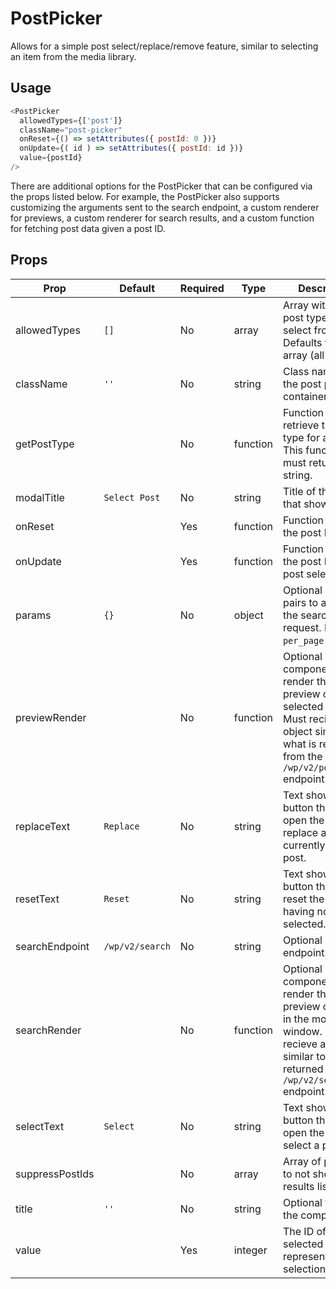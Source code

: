 # PostPicker

Allows for a simple post select/replace/remove feature, similar to selecting an item from the media library.

## Usage

``` js
<PostPicker
  allowedTypes={['post']}
  className="post-picker"
  onReset={() => setAttributes({ postId: 0 })}
  onUpdate={( id ) => setAttributes({ postId: id })}
  value={postId}
/>
```

There are additional options for the PostPicker that can be configured via the
props listed below. For example, the PostPicker also supports customizing the arguments
sent to the search endpoint, a custom renderer for previews, a custom renderer for search
results, and a custom function for fetching post data given a post ID.

## Props

| Prop           | Default        | Required | Type     | Description                                                                                                     |
|----------------|----------------|----------|----------|-----------------------------------------------------------------------------------------------------------------|
| allowedTypes   | `[]`         | No       | array    | Array with the post types to select from. Defaults to empty array (all types). |
| className      | `''`           | No       | string   | Class name for the post picker container.                                                                      |
| getPostType    |                | No       | function | Function to retrieve the post type for a post ID. This function must return a string. |
| modalTitle     | `Select Post`  | No       | string   | Title of the modal that shows posts. |
| onReset        |                | Yes      | function | Function to reset the post ID to 0.                          |
| onUpdate       |                | Yes      | function | Function to set the post ID on post selection.                                               |
| params         | `{}`           | No       | object   | Optional key value pairs to append to the search request. Ex: `{ per_page: 20 }`.                     |
| previewRender  |                | No       | function | Optional component to render the preview of the selected post. Must recieve an object similar to what is returned from the `/wp/v2/posts/<ID>` endpoint. |
| replaceText    | `Replace`      | No       | string   | Text shown on the button that will open the picker to replace a currently selected post. |
| resetText      | `Reset`        | No       | string   |Text shown on the button that will reset the picker to having no post selected. |
| searchEndpoint | `/wp/v2/search` | No | string | Optional search endpoint. |
| searchRender   |                | No       | function | Optional component to render the preview of posts in the modal window. Must recieve an object similar to what is returned from the `/wp/v2/search` endpoint. |
| selectText     | `Select`       | No       | string   | Text shown on the button that will open the picker to select a post. |
| suppressPostIds |                | No       | array    | Array of post ids to not show in the results list. |
| title          | `''`           | No       | string   | Optional title for the component. |
| value          |                | Yes      | integer  | The ID of the selected post. 0 represents no selection.                                                   |
